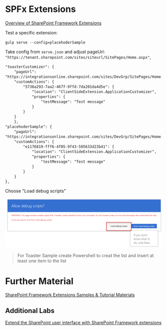 # SPFx Extensions

[Overview of SharePoint Framework Extensions](https://docs.microsoft.com/en-us/sharepoint/dev/spfx/extensions/overview-extensions)

Test a specific extension:

```
gulp serve --config=placehoderSample
```
Take config from `serve.json` and adjust pageUrl:  `"https://tenant.sharepoint.com/sites/siteurl/SitePages/Home.aspx"`,

```
"toasterCustomizer": {
    "pageUrl": "https://integrationsonline.sharepoint.com/sites/DevGrp/SitePages/Home.aspx",
    "customActions": {
        "5736a293-7aa2-467f-9ffd-7da201da4d5e": {
            "location": "ClientSideExtension.ApplicationCustomizer",
            "properties": {
                "testMessage": "Test message"
            }
        }
    }
    },
"placehoderSample": {
    "pageUrl": "https://integrationsonline.sharepoint.com/sites/DevGrp/SitePages/Home.aspx",
    "customActions": {
        "e1176819-fff6-4f05-9f43-505633d23b41": {
            "location": "ClientSideExtension.ApplicationCustomizer",
            "properties": {
                "testMessage": "Test message"
            }
        }
    }
},
```
Choose "Load debug scripts"

![debug](./_images/debug.png)

> For Toaster Sample create Powershell to creat the list and insert at least one item to the list

# Further Material

[SharePoint Framework Extensions Samples & Tutorial Materials](https://github.com/SharePoint/sp-dev-fx-extensions)

## Additional Labs

[Extend the SharePoint user interface with SharePoint Framework extensions](https://docs.microsoft.com/en-us/learn/modules/sharepoint-spfx-extensions/)